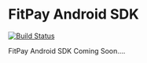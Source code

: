 # FitPay Android SDK
[![Build Status](https://travis-ci.com/fitpay/fitpay-android.svg?token=fkRqgp9ZXCymFu5Lx6RD)](https://travis-ci.com/fitpay/fitpay-android)

FitPay Android SDK Coming Soon....

